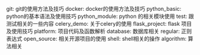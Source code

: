 git: git的使用方法及技巧
docker: docker的使用方法及技巧
python_basic: python的基本语法及使用技巧
python_module: python 的相关模块使用
test: 跟测试相关的一些内容
celery_demo: 关于celery的使用
flask_project: flask 项目及使用技巧
platform: 项目代码及函数解析
database: 数据库相关
regular: 正则表达式
open_source: 相关开源项目的使用
shell: shell相关的操作
algorithm: 算法相关

